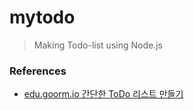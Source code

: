 # mytodo
> Making Todo-list using Node.js

### References
* <a href="https://edu.goorm.io/learn/lecture/332/todo-%EC%95%B1%EC%9D%84-%EC%A7%81%EC%A0%91-%EB%A7%8C%EB%93%A4%EB%A9%B4%EC%84%9C-%EB%B0%B0%EC%9A%B0%EB%8A%94-node-js-express-bootstrap-jquery/lesson/10138/%EC%9B%B9-%EC%84%9C%EB%B2%84-%EB%A7%8C%EB%93%A4%EA%B8%B0-app-js">edu.goorm.io 간단한 ToDo 리스트 만들기</a>